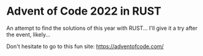 # Advent of Code 2022 in RUST

An attempt to find the solutions of this year with RUST...
I'll give it a try after the event, likely...

Don't hesitate to go to this fun site: https://adventofcode.com/
